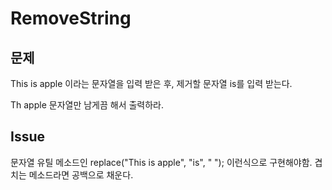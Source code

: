 # RemoveString

## 문제

This is apple 이라는 문자열을 입력 받은 후, 제거할 문자열 is를 입력 받는다.

Th apple 문자열만 남게끔 해서 출력하라.

## Issue

문자열 유틸 메소드인 replace("This is apple", "is", " "); 이런식으로 구현해야함. 겹치는 메소드라면 공백으로 채운다.

